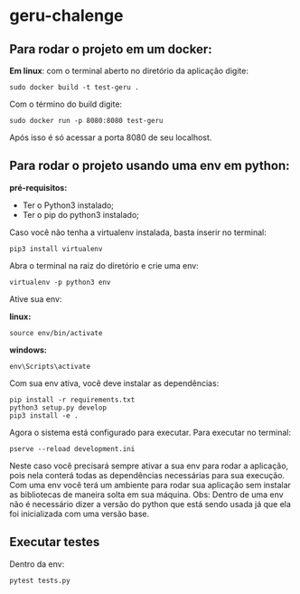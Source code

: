 # geru-chalenge

## Para rodar o projeto em um docker:

__Em linux__: com o terminal aberto no diretório da aplicação digite:
```
sudo docker build -t test-geru .
```

Com o término do build digite:
```
sudo docker run -p 8080:8080 test-geru
```

Após isso é só acessar a porta 8080 de seu localhost.

## Para rodar o projeto usando uma env em python:
__pré-requisitos:__
* Ter o Python3 instalado;
* Ter o pip do python3 instalado;

Caso você não tenha a virtualenv instalada, basta inserir no terminal:

```
pip3 install virtualenv
```

Abra o terminal na raiz do diretório e crie uma env:

```
virtualenv -p python3 env
```

Ative sua env:

__linux:__
```
source env/bin/activate
```

__windows:__
```
env\Scripts\activate
```

Com sua env ativa, você deve instalar as dependências:
```
pip install -r requirements.txt
python3 setup.py develop
pip3 install -e .
```

Agora o sistema está configurado para executar. Para executar no terminal:
```
pserve --reload development.ini
```

Neste caso você precisará sempre ativar a sua env para rodar a aplicação, pois nela conterá todas as dependências necessárias para sua execução. Com uma env você terá um ambiente para rodar sua aplicação sem instalar as bibliotecas de maneira solta em sua máquina. Obs: Dentro de uma env não é necessário dizer a versão do python que está sendo usada já que ela foi inicializada com uma versão base.

## Executar testes

Dentro da env:
```
pytest tests.py
```
